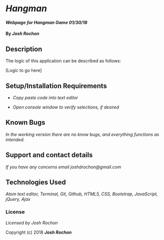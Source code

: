 # _Hangman_

#### _Webpage for Hangman Game 01/30/18_

#### By _**Josh Rochon**_

## Description

The logic of this application can be described as follows:

[Logic to go here]

## Setup/Installation Requirements

* _Copy paste code into text editor_

* _Open console window to verify selections, if desired_

## Known Bugs

_In the working version there are no know bugs, and everything functions as intended._

## Support and contact details

_If you have any concerns email joshdrochon@gmail.com_

## Technologies Used

_Atom text editor, Terminal, Git, Github, HTML5, CSS, Bootstrap, JavaScript, jQuery, Ajax_

### License

*Licensed by Josh Rochon*

Copyright (c) 2018 **_Josh Rochon_**
